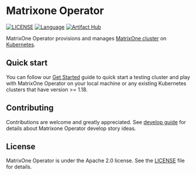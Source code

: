 # Matrixone Operator

[![LICENSE](https://img.shields.io/badge/License-Apache%202.0-blue.svg)](LICENSE)
[![Language](https://img.shields.io/badge/Language-Go-blue.svg)](https://golang.org/)
[![Artifact Hub](https://img.shields.io/endpoint?url=https://artifacthub.io/badge/repository/matrixone-operator)](https://artifacthub.io/packages/search?repo=matrixone-operator)

MatrixOne Operator provisions and manages [MatrixOne cluster](https://github.com/matrixorigin/matrixone) on [Kubernetes](https://kubernetes.io/).

## Quick start

You can follow our [Get Started](./docs/getting_started.md) guide to quick start a testing cluster and play with MatrixOne Operator on your local machine or any existing Kubernetes clusters that have version >= 1.18.

## Contributing

Contributions are welcome and greatly appreciated. See [develop guide](./docs/dev/dev_guide.md) for details about Matrixone Operator develop story ideas.

## License

MatrixOne Operator is under the Apache 2.0 license. See the [LICENSE](./LICENSE) file for details.

